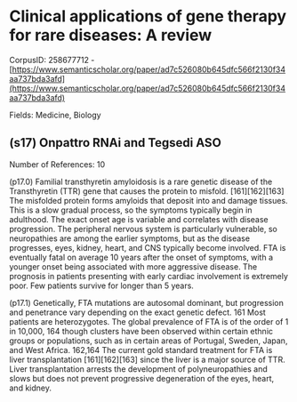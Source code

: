 # Clinical applications of gene therapy for rare diseases: A review

CorpusID: 258677712 - [https://www.semanticscholar.org/paper/ad7c526080b645dfc566f2130f34aa737bda3afd](https://www.semanticscholar.org/paper/ad7c526080b645dfc566f2130f34aa737bda3afd)

Fields: Medicine, Biology

## (s17) Onpattro RNAi and Tegsedi ASO
Number of References: 10

(p17.0) Familial transthyretin amyloidosis is a rare genetic disease of the Transthyretin (TTR) gene that causes the protein to misfold. [161][162][163] The misfolded protein forms amyloids that deposit into and damage tissues. This is a slow gradual process, so the symptoms typically begin in adulthood. The exact onset age is variable and correlates with disease progression. The peripheral nervous system is particularly vulnerable, so neuropathies are among the earlier symptoms, but as the disease progresses, eyes, kidney, heart, and CNS typically become involved. FTA is eventually fatal on average 10 years after the onset of symptoms, with a younger onset being associated with more aggressive disease. The prognosis in patients presenting with early cardiac involvement is extremely poor. Few patients survive for longer than 5 years.

(p17.1) Genetically, FTA mutations are autosomal dominant, but progression and penetrance vary depending on the exact genetic defect. 161 Most patients are heterozygotes. The global prevalence of FTA is of the order of 1 in 10,000, 164 though clusters have been observed within certain ethnic groups or populations, such as in certain areas of Portugal, Sweden, Japan, and West Africa. 162,164 The current gold standard treatment for FTA is liver transplantation [161][162][163] since the liver is a major source of TTR. Liver transplantation arrests the development of polyneuropathies and slows but does not prevent progressive degeneration of the eyes, heart, and kidney.
